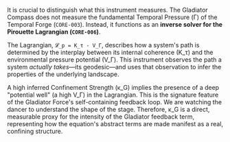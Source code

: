 It is crucial to distinguish what this instrument measures. The Gladiator Compass does not measure the fundamental Temporal Pressure (Γ) of the Temporal Forge (`CORE-003`). Instead, it functions as an **inverse solver for the Pirouette Lagrangian (`CORE-006`)**.

The Lagrangian, `𝓛_p = K_τ - V_Γ`, describes how a system's path is determined by the interplay between its internal coherence (K_τ) and the environmental pressure potential (V_Γ). This instrument observes the path a system *actually takes*—its geodesic—and uses that observation to infer the properties of the underlying landscape.

A high inferred Confinement Strength (κ_G) implies the presence of a deep "potential well" (a high V_Γ) in the Lagrangian. This is the signature feature of the Gladiator Force's self-containing feedback loop. We are watching the dancer to understand the shape of the stage. Therefore, κ_G is a direct, measurable proxy for the intensity of the Gladiator feedback term, representing how the equation's abstract terms are made manifest as a real, confining structure.